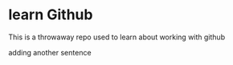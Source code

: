 # learn Github

This is a throwaway repo used to learn about working with github

adding another sentence
